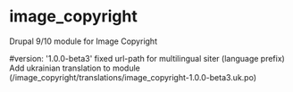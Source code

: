 # image_copyright
Drupal 9/10 module for Image Copyright

#version: '1.0.0-beta3'
fixed url-path for multilingual siter (language prefix)
Add ukrainian translation to module (/image_copyright/translations/image_copyright-1.0.0-beta3.uk.po)
